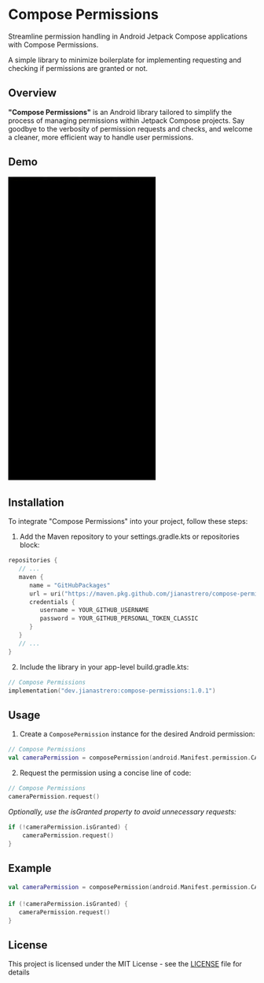 # Compose Permissions

Streamline permission handling in Android Jetpack Compose applications with Compose Permissions.

A simple library to minimize boilerplate for implementing requesting and checking if permissions are granted or
not.

## Overview

**"Compose Permissions"** is an Android library tailored to simplify the process of managing permissions within Jetpack Compose projects. Say goodbye to the verbosity of permission requests and checks, and welcome a cleaner, more efficient way to handle user permissions.

## Demo

<img src="assets/demo.gif" width="300" alt="Compose Permissions Demo GIF">

## Installation

To integrate "Compose Permissions" into your project, follow these steps:

1. Add the Maven repository to your settings.gradle.kts or repositories block:

```kotlin
repositories {
   // ...
   maven {
      name = "GitHubPackages"
      url = uri("https://maven.pkg.github.com/jianastrero/compose-permissions")
      credentials {
         username = YOUR_GITHUB_USERNAME
         password = YOUR_GITHUB_PERSONAL_TOKEN_CLASSIC
      }
   }
   // ...
}
```

2. Include the library in your app-level build.gradle.kts:

```kotlin
// Compose Permissions
implementation("dev.jianastrero:compose-permissions:1.0.1")
```

## Usage

1. Create a `ComposePermission` instance for the desired Android permission:

```kotlin
// Compose Permissions
val cameraPermission = composePermission(android.Manifest.permission.CAMERA)
```

2. Request the permission using a concise line of code:

```kotlin
// Compose Permissions
cameraPermission.request()
```

_Optionally, use the isGranted property to avoid unnecessary requests:_

```kotlin
if (!cameraPermission.isGranted) {
    cameraPermission.request()
}
```

## Example

```kotlin
val cameraPermission = composePermission(android.Manifest.permission.CAMERA)

if (!cameraPermission.isGranted) {
   cameraPermission.request()
}
```

## License

This project is licensed under the MIT License - see the [LICENSE](LICENSE) file for details
